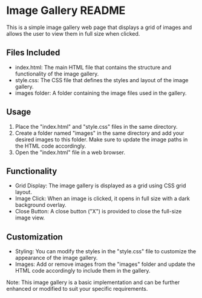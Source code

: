 # Image Gallery README

This is a simple image gallery web page that displays a grid of images and allows the user to view them in full size when clicked.

## Files Included
- index.html: The main HTML file that contains the structure and functionality of the image gallery.
- style.css: The CSS file that defines the styles and layout of the image gallery.
- images folder: A folder containing the image files used in the gallery.

## Usage
1. Place the "index.html" and "style.css" files in the same directory.
2. Create a folder named "images" in the same directory and add your desired images to this folder. Make sure to update the image paths in the HTML code accordingly.
3. Open the "index.html" file in a web browser.

## Functionality
- Grid Display: The image gallery is displayed as a grid using CSS grid layout.
- Image Click: When an image is clicked, it opens in full size with a dark background overlay.
- Close Button: A close button ("X") is provided to close the full-size image view.

## Customization
- Styling: You can modify the styles in the "style.css" file to customize the appearance of the image gallery.
- Images: Add or remove images from the "images" folder and update the HTML code accordingly to include them in the gallery.

Note: This image gallery is a basic implementation and can be further enhanced or modified to suit your specific requirements.

